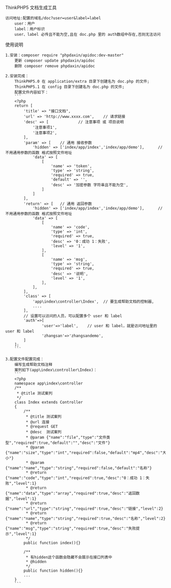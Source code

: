 ThinkPHP5 文档生成工具

    访问地址:配置的域名/doc?user=user&label=label
        user：用户
        label：用户标识
        user、label 必传且不能为空,且在 doc.php 里的 auth数组中存在,否则无法访问

使用说明

    1.安装：composer require "phpdaxin/apidoc:dev-master"
        更新 composer update phpdaxin/apidoc
        删除 composer remove phpdaxin/apidoc
    
    2.安装完成：
        ThinkPHP5.0 在 application/extra 目录下创建名为 doc.php 的文件;
        ThinkPHP5.1 在 config 目录下创建名为 doc.php 的文件;
        配置文件内容如下：
        ```
        <?php
        return [
            'title' => "接口文档",
            'url' => 'http://www.xxxx.com',    // 请求链接
            'desc' => [             // 注意事项 或 项目说明
                '注意事项1',
                '注意事项2',
            ],
            'param' => [    // 通用 接收参数
                'hidden' => ['index/app/index','index/app/demo'],      // 不用通用参数的函数 格式按照文件地址
                'data' => [
                    [
                        'name' => 'token',
                        'type' => 'string',
                        'required' => true,
                        'default' => '',
                        'desc' => '加密参数 字符串且不能为空',
                    ]
                ]
            ],
            'return' => [   // 通用 返回参数
                'hidden' => ['index/app/index','index/app/demo'],      // 不用通用参数的函数 格式按照文件地址
                'data' => [
                    [
                        'name' => 'code',
                        'type' => 'int',
                        'required' => true,
                        'desc' => '0：成功 1：失败',
                        'level' => '1',
                    ],
                    [
                        'name' => 'msg',
                        'type' => 'string',
                        'required' => true,
                        'desc' => '说明',
                        'level' => '1',
                    ],
                ],
            ],
            'class' => [
                'app\index\controller\Index',  // 要生成帮助文档的控制器, 
                ....
            ],
            // 设置可以访问的人员，可以配置多个 user 和 label
            'auth'=>[
                    'user'=>'label',    // user 和 label，就是访问地址里的 user 和 label
                    'zhangsan'=>'zhangsandemo',
            ]
        ];
        ```

    3.配置文件配置完成：
        编写生成帮助文档注释
        案列如下(app\index\controller\Index)：
        ```
        <?php
        namespace app\index\controller
        /**
         * @title 测试案列
         */
        class Index extends Controller
        {
            /**
             * @title 测试案列
             * @url 连接
             * @request GET
             * @desc  测试案列
             * @param {"name":"file","type":"文件类型","required":true,"default":"","desc":"文件"}
             * @param {"name":"size","type":"int","required":false,"default":"mp4","desc":"大小"}
             * @param {"name":"name","type":"string","required":false,"default":"名称"}
             * @return {"name":"code","type":"int","required":true,"desc":"0：成功 1：失败","level":1}
             * @return {"name":"data","type":"array","required":true,"desc":"返回数据","level":1}
             * @return {"name":"url","type":"string","required":true,"desc":"链接","level":2}
             * @return {"name":"name","type":"string","required":true,"desc":"名称","level":2}
             * @return {"name":"msg","type":"string","required":true,"desc":"失败提示","level":1}
             */
            public function index(){}
            
            /**
             * 有hidden这个函数会隐藏不会展示在接口列表中
             * @hidden
             */
            public function hidden(){}
            ...
        }
        ```
